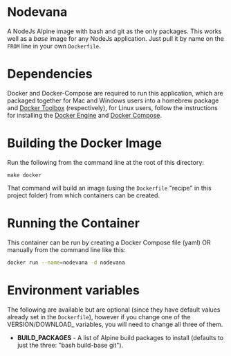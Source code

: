 # Nodevana

A NodeJs Alpine image with bash and git as the only packages. This works well as a _base_ image for any NodeJs application. Just pull it by name on the `FROM` line in your own `Dockerfile`.

# Dependencies

Docker and Docker-Compose are required to run this application, which are packaged together for Mac and Windows users into a homebrew package and [Docker Toolbox](https://www.docker.com/products/docker-toolbox) (respectively), for Linux users, follow the instructions for installing  the [Docker Engine](https://docs.docker.com/engine/installation/) and [Docker Compose](https://docs.docker.com/compose/install/).

# Building the Docker Image

Run the following from the command line at the root of this directory:

```
make docker
```

That command will build an image (using the `Dockerfile` "recipe" in this project folder) from which containers can be created.

# Running the Container

This container can be run by creating a Docker Compose file (yaml) OR manually from the command line like this:

```bash
docker run --name=nodevana -d nodevana
```

# Environment variables

The following are available but are optional (since they have default values already set in the `Dockerfile`), however if you change one of the VERSION/DOWNLOAD_ variables, you will need to change all three of them.

* __BUILD_PACKAGES__ - A list of Alpine build packages to install (defaults to just the three: "bash build-base git").
